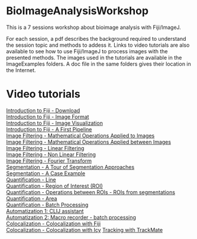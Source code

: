 # BioImageAnalysisWorkshop
This is a 7 sessions workshop about bioimage analysis with Fiji/ImageJ.

For each session, a pdf describes the background required to understand the session topic and methods to addess it. Links to video tutorials are also available to see how to use Fiji/ImageJ to process images with the presented methods. The images used in the tutorials are available in the ImageExamples folders. A doc file in the same folders gives their location in the Internet.

# Video tutorials
[Introduction to Fiji - Download](https://www.youtube.com/watch?v=wCi5mypkZko) <br>
[Introduction to Fiji - Image Format](https://www.youtube.com/watch?v=rYaJRf0Ptw8) <br>
[Introduction to Fiji - Image Visualization](https://www.youtube.com/watch?v=m_ZPoV4QONk) <br>
[Introduction to Fiji - A First Pipeline](https://www.youtube.com/watch?v=4i6UTUqyUkg) <br>
[Image Filtering - Mathematical Operations Applied to Images](https://www.youtube.com/watch?v=0hV0FHz70HQ) <br>
[Image Filtering - Mathematical Operations Applied between Images](https://www.youtube.com/watch?v=EFZQTzM2c6s) <br>
[Image Filtering - Linear Filtering](https://www.youtube.com/watch?v=F4xRAaTk1j0) <br>
[Image Filtering - Non Linear Filtering](https://www.youtube.com/watch?v=NOiNLsJ93Jk) <br>
[Image Filtering - Fourier Transform](https://www.youtube.com/watch?v=E_Vt5djPCfE) <br>
[Segmentation - A Tour of Segmentation Approaches](https://www.youtube.com/watch?v=5YLf0RZukA8) <br>
[Segmentation - A Case Example](https://www.youtube.com/watch?v=OfDEtmyztNE) <br>
[Quantification - Line](https://www.youtube.com/watch?v=MW3WgX4nt_o) <br>
[Quantification - Region of Interest (ROI)](https://www.youtube.com/watch?v=MhFvTVakQDk) <br>
[Quantification - Operations between ROIs - ROIs from segmentations](https://www.youtube.com/watch?v=_sCNuzsttLg) <br>
[Quantification - Area](https://www.youtube.com/watch?v=RlLy0Uc1GYg) <br>
[Quantification - Batch Processing](https://www.youtube.com/watch?v=1fsBSp12w58) <br>
[Automatization 1: CLIJ assistant](https://www.youtube.com/watch?v=E0eWDJAIp6o) <br>
[Automatization 2: Macro recorder - batch processing](https://youtu.be/NeUOZrWhw0w) <br>
[Colocalization - Colocalization with Fiji](https://www.youtube.com/watch?v=ruF4qg5nTcY) <br>
[Colocalization - Colocalization with Icy](https://www.youtube.com/watch?v=SE8BQwRLakc) 
[Tracking with TrackMate](https://youtu.be/QBSRsv6gxi8)
